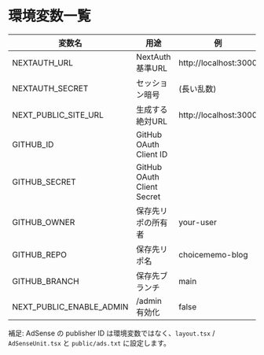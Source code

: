 # 環境変数一覧

| 変数名 | 用途 | 例 | 備考 |
|---|---|---|---|
| NEXTAUTH_URL | NextAuth 基準URL | http://localhost:3000 | 本番は https://choicememo.com |
| NEXTAUTH_SECRET | セッション暗号 | (長い乱数) | 必須 |
| NEXT_PUBLIC_SITE_URL | 生成する絶対URL | http://localhost:3000 | 本番は https://choicememo.com |
| GITHUB_ID | GitHub OAuth Client ID | | 必須 |
| GITHUB_SECRET | GitHub OAuth Client Secret | | 必須 |
| GITHUB_OWNER | 保存先リポの所有者 | your-user | 必須 |
| GITHUB_REPO | 保存先リポ名 | choicememo-blog | 必須 |
| GITHUB_BRANCH | 保存先ブランチ | main | 省略可（既定: main） |
| NEXT_PUBLIC_ENABLE_ADMIN | /admin 有効化 | false | 本番は通常 false |

補足: AdSense の publisher ID は環境変数ではなく、`layout.tsx` / `AdSenseUnit.tsx` と `public/ads.txt` に設定します。
